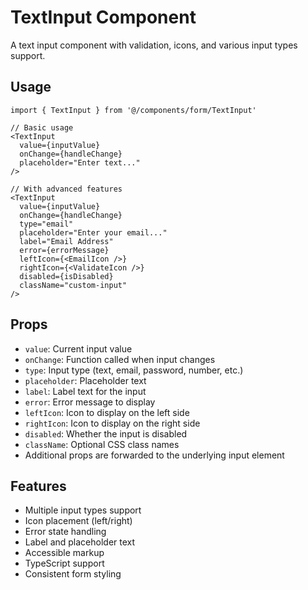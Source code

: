 # TextInput Component

A text input component with validation, icons, and various input types support.

## Usage

```tsx
import { TextInput } from '@/components/form/TextInput'

// Basic usage
<TextInput 
  value={inputValue}
  onChange={handleChange}
  placeholder="Enter text..."
/>

// With advanced features
<TextInput 
  value={inputValue}
  onChange={handleChange}
  type="email"
  placeholder="Enter your email..."
  label="Email Address"
  error={errorMessage}
  leftIcon={<EmailIcon />}
  rightIcon={<ValidateIcon />}
  disabled={isDisabled}
  className="custom-input"
/>
```

## Props

- `value`: Current input value
- `onChange`: Function called when input changes
- `type`: Input type (text, email, password, number, etc.)
- `placeholder`: Placeholder text
- `label`: Label text for the input
- `error`: Error message to display
- `leftIcon`: Icon to display on the left side
- `rightIcon`: Icon to display on the right side
- `disabled`: Whether the input is disabled
- `className`: Optional CSS class names
- Additional props are forwarded to the underlying input element

## Features

- Multiple input types support
- Icon placement (left/right)
- Error state handling
- Label and placeholder text
- Accessible markup
- TypeScript support
- Consistent form styling 